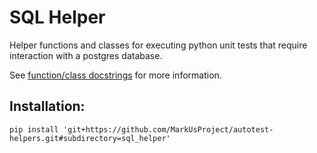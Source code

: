 # SQL Helper

Helper functions and classes for executing python unit tests that require interaction with a postgres database.

See [function/class docstrings](./sql_helper/__init__.py) for more information.

## Installation:

```shell
pip install 'git+https://github.com/MarkUsProject/autotest-helpers.git#subdirectory=sql_helper'
```
